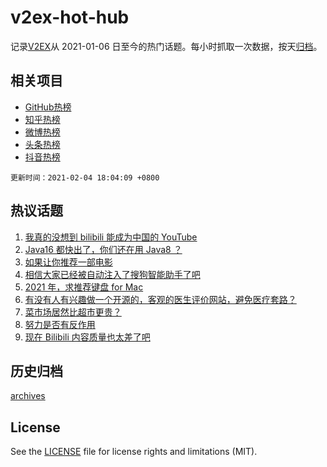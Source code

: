 # v2ex-hot-hub

 记录[V2EX](https://www.v2ex.com/)从 2021-01-06 日至今的热门话题。每小时抓取一次数据，按天[归档](archives)。
 
 ## 相关项目

- [GitHub热榜](https://github.com/lonnyzhang423/github-hot-hub)
- [知乎热榜](https://github.com/lonnyzhang423/zhihu-hot-hub)
- [微博热榜](https://github.com/lonnyzhang423/weibo-hot-hub)
- [头条热榜](https://github.com/lonnyzhang423/toutiao-hot-hub)
- [抖音热榜](https://github.com/lonnyzhang423/douyin-hot-hub)


 `更新时间：2021-02-04 18:04:09 +0800`

## 热议话题

1. [我真的没想到 bilibili 能成为中国的 YouTube](https://www.v2ex.com/t/751071)
1. [Java16 都快出了，你们还在用 Java8 ？](https://www.v2ex.com/t/751042)
1. [如果让你推荐一部电影](https://www.v2ex.com/t/751220)
1. [相信大家已经被自动注入了搜狗智能助手了吧](https://www.v2ex.com/t/751120)
1. [2021 年，求推荐键盘 for Mac](https://www.v2ex.com/t/751085)
1. [有没有人有兴趣做一个开源的，客观的医生评价网站，避免医疗套路？](https://www.v2ex.com/t/751069)
1. [菜市场居然比超市更贵？](https://www.v2ex.com/t/751074)
1. [努力是否有反作用](https://www.v2ex.com/t/751265)
1. [现在 Bilibili 内容质量也太差了吧](https://www.v2ex.com/t/751221)

## 历史归档

[archives](archives)

## License

See the [LICENSE](LICENSE) file for license rights and limitations (MIT).
